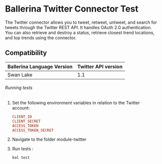 # Ballerina Twitter Connector Test

The Twitter connector allows you to tweet, retweet, untweet, and search for tweets through the Twitter REST API.
It handles OAuth 2.0 authentication. You can also retrieve and destroy a status, retrieve closest trend locations,
and top trends using the connector.

## Compatibility
| Ballerina Language Version | Twitter API version  |
| -------------------------- | -------------------- |
| Swan Lake                  | 1.1                  |


###### Running tests

1. Set the following environment variables in relation to the Twitter account:
    
    ```.conf
    CLIENT_ID
    CLIENT_SECRET
    ACCESS_TOKEN
    ACCESS_TOKEN_SECRET
    ```
2. Navigate to the folder module-twitter

3. Run tests :

    ```ballerina
    bal test 
    ```
